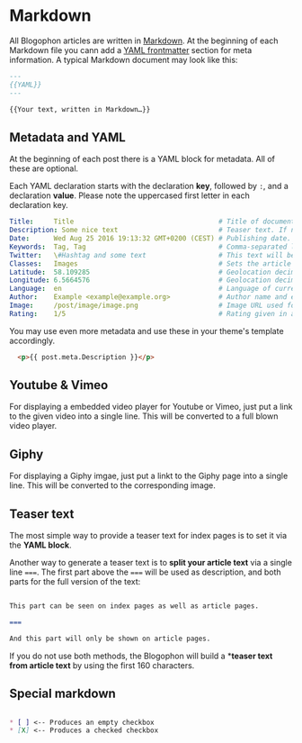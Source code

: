 Markdown
========

All Blogophon articles are written in [Markdown](https://daringfireball.net/projects/markdown/syntax). At the beginning of each Markdown file you cann add a [YAML frontmatter](https://jekyllrb.com/docs/frontmatter/) section for meta information. A typical Markdown document may look like this:

```markdown
---
{{YAML}}
---

{{Your text, written in Markdown…}}
```

Metadata and YAML
-----------------

At the beginning of each post there is a YAML block for metadata. All of these are optional.

Each YAML declaration starts with the declaration **key**, followed by `:`, and a declaration **value**. Please note the uppercased first letter in each declaration key.

```yaml
Title:     Title                                    # Title of document. If not set the first line of your Markdown will be used as title.
Description: Some nice text                         # Teaser text. If not set will be generated from article text. For details see below.
Date:      Wed Aug 25 2016 19:13:32 GMT+0200 (CEST) # Publishing date. If not set this will be taken from the file date.
Keywords:  Tag, Tag                                 # Comma-separated list of keywords / tags.
Twitter:   \#Hashtag and some text                  # This text will be used on Twitter. If not set will default to title of document.
Classes:   Images                                   # Sets the article type. E.g. `Images`, `Link`. This will be used as `class` attribute on the article, allowing for special CSS.
Latitude:  58.109285                                # Geolocation decimal latitude in WGS84, ranging from -90 to 90.
Longitude: 6.5664576                                # Geolocation decimal longitude in WGS84, rangin from -180 to 180.
Language:  en                                       # Language of current article, given in ISO 639-1 or RFC1766.
Author:    Example <example@example.org>            # Author name and email.
Image:     /post/image/image.png                    # Image URL used for sharing. It is best to make this URL absolute.
Rating:    1/5                                      # Rating given in a review, with `x` out of `y`, `1` being the lowest possible rating.
```

You may use even more metadata and use these in your theme's template accordingly.

```html
  <p>{{ post.meta.Description }}</p>
```

Youtube & Vimeo
---------------

For displaying a embedded video player for Youtube or Vimeo, just put a link to the given video into a single line. This will be converted to a full blown video player.

Giphy
-----

For displaying a Giphy imgae, just put a linkt to the Giphy page into a single line. This will be converted to the corresponding image.

Teaser text
-----------

The most simple way to provide a teaser text for index pages is to set it via the **YAML block**.

Another way to generate a teaser text is to **split your article text** via a single line `===`. The first part above the `===` will be used as description, and both parts for the full version of the text:

```markdown

This part can be seen on index pages as well as article pages.

===

And this part will only be shown on article pages.

```

If you do not use both methods, the Blogophon will build a ***teaser text from article text** by using the first 160 characters.

Special markdown
----------------

```markdown

* [ ] <-- Produces an empty checkbox
* [X] <-- Produces a checked checkbox

```
